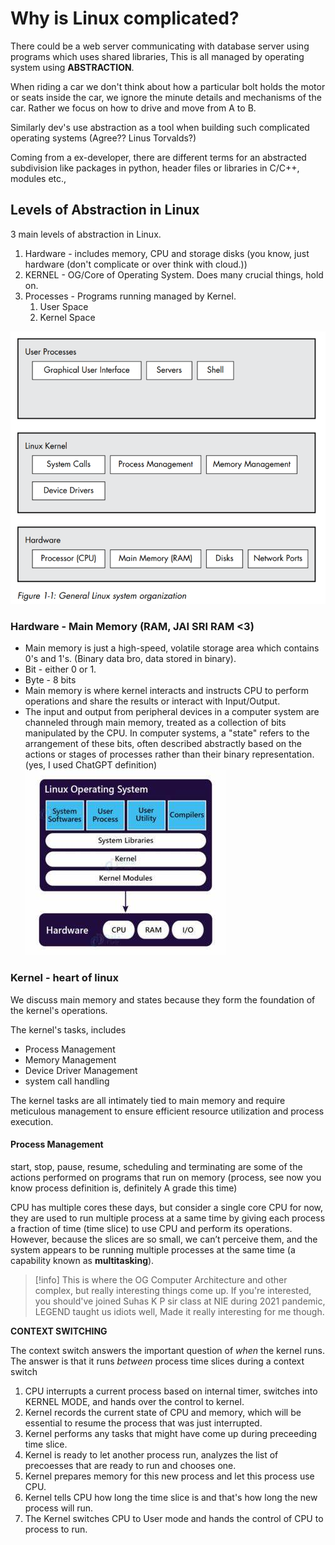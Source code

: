 # Why is Linux complicated?

There could be a web server communicating with database server using programs which uses shared libraries, This is all managed by operating system using **ABSTRACTION**.

When riding a car we don't think about how a particular bolt holds the motor or seats inside the car, we ignore the minute details and mechanisms of the car. Rather we focus on how to drive and move from A to B.

Similarly dev's use abstraction as a tool when building such complicated operating systems (Agree?? Linus Torvalds?)

Coming from a ex-developer, there are different terms for an abstracted subdivision like packages in python, header files or libraries in C/C++, modules etc.,

## Levels of Abstraction in Linux

3 main levels of abstraction in Linux.

1. Hardware - includes memory, CPU and storage disks (you know, just hardware (don't complicate or over think with cloud.))
2. KERNEL - OG/Core of Operating System. Does many crucial things, hold on.
3. Processes - Programs running managed by Kernel.
	1. User Space
	2. Kernel Space

![Layers and Sub Layers in Linux](Screenshots/1.1-LinuxSystemOrg.png)

### Hardware - Main Memory (RAM, JAI SRI RAM <3)

- Main memory is just a high-speed, volatile storage area which contains 0's and 1's. (Binary data bro, data stored in binary).
- Bit - either 0 or 1.
- Byte - 8 bits
- Main memory is where kernel interacts and instructs CPU to perform operations and share the results or interact with Input/Output.
- The input and output from peripheral devices in a computer system are channeled through main memory, treated as a collection of bits manipulated by the CPU. In computer systems, a "state" refers to the arrangement of these bits, often described abstractly based on the actions or stages of processes rather than their binary representation. (yes, I used ChatGPT definition)
![](Screenshots/OS_overview.jpeg)

### Kernel - heart of linux

We discuss main memory and states because they form the foundation of the kernel's operations. 

The kernel's tasks, includes
- Process Management
- Memory Management
- Device Driver Management
- system call handling

The kernel tasks are all intimately tied to main memory and require meticulous management to ensure efficient resource utilization and process execution.

#### Process Management

start, stop, pause, resume, scheduling and terminating are some of the actions performed on programs that run on memory (process, see now you know process definition is, definitely A grade this time)

CPU has multiple cores these days, but consider a single core CPU for now, they are used to run multiple process at a same time by giving each process a fraction of time (time slice) to use CPU and perform its operations. However, because the slices are so small, we can’t perceive them, and the system appears to be running multiple processes at the same time (a capability known as **multitasking**).

>[!info]
>This is where the OG Computer Architecture and other complex, but really interesting things come up. If you're interested, you should've joined Suhas K P sir class at NIE during 2021 pandemic, LEGEND taught us idiots well, Made it really interesting for me though.


**CONTEXT SWITCHING**

The context switch answers the important question of *when* the kernel runs. The answer is that it runs *between* process time slices during a context switch

1. CPU interrupts a current process based on internal timer, switches into KERNEL MODE, and hands over the control to kernel.
2. Kernel records the current state of CPU and memory, which will be essential to resume the process that was just interrupted.
3. Kernel performs any tasks that might have come up during preceeding time slice.
4. Kernel is ready to let another process run, analyzes the list of precoesses that are ready to run and chooses one.
5. Kernel prepares memory for this new process and let this process use CPU.
6. Kernel tells CPU how long the time slice is and that's how long the new process will run.
7. The Kernel switches CPU to User mode and hands the control of CPU to process to run.